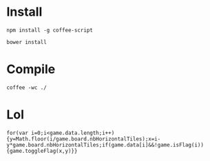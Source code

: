 # Install

```
npm install -g coffee-script
```

```
bower install
```

# Compile

```
coffee -wc ./
```

# Lol

```
for(var i=0;i<game.data.length;i++){y=Math.floor(i/game.board.nbHorizontalTiles);x=i-y*game.board.nbHorizontalTiles;if(game.data[i]&&!game.isFlag(i)){game.toggleFlag(x,y)}}
```
